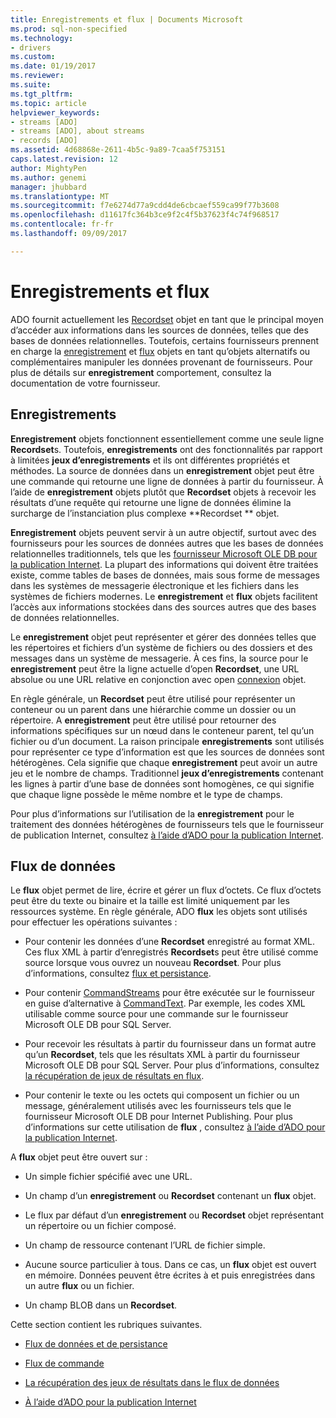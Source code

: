 ```yaml
---
title: Enregistrements et flux | Documents Microsoft
ms.prod: sql-non-specified
ms.technology:
- drivers
ms.custom: 
ms.date: 01/19/2017
ms.reviewer: 
ms.suite: 
ms.tgt_pltfrm: 
ms.topic: article
helpviewer_keywords:
- streams [ADO]
- streams [ADO], about streams
- records [ADO]
ms.assetid: 4d68868e-2611-4b5c-9a89-7caa5f753151
caps.latest.revision: 12
author: MightyPen
ms.author: genemi
manager: jhubbard
ms.translationtype: MT
ms.sourcegitcommit: f7e6274d77a9cdd4de6cbcaef559ca99f77b3608
ms.openlocfilehash: d11617fc364b3ce9f2c4f5b37623f4c74f968517
ms.contentlocale: fr-fr
ms.lasthandoff: 09/09/2017

---
```

# <a name="records-and-streams"></a>Enregistrements et flux
ADO fournit actuellement les [Recordset](../../../ado/reference/ado-api/recordset-object-ado.md) objet en tant que le principal moyen d’accéder aux informations dans les sources de données, telles que des bases de données relationnelles. Toutefois, certains fournisseurs prennent en charge la [enregistrement](../../../ado/reference/ado-api/record-object-ado.md) et [flux](../../../ado/reference/ado-api/stream-object-ado.md) objets en tant qu’objets alternatifs ou complémentaires manipuler les données provenant de fournisseurs. Pour plus de détails sur **enregistrement** comportement, consultez la documentation de votre fournisseur.  
  
## <a name="records"></a>Enregistrements  
 **Enregistrement** objets fonctionnent essentiellement comme une seule ligne **Recordset**s. Toutefois, **enregistrements** ont des fonctionnalités par rapport à limitées **jeux d’enregistrements** et ils ont différentes propriétés et méthodes. La source de données dans un **enregistrement** objet peut être une commande qui retourne une ligne de données à partir du fournisseur. À l’aide de **enregistrement** objets plutôt que **Recordset** objets à recevoir les résultats d’une requête qui retourne une ligne de données élimine la surcharge de l’instanciation plus complexe **Recordset ** objet.  
  
 **Enregistrement** objets peuvent servir à un autre objectif, surtout avec des fournisseurs pour les sources de données autres que les bases de données relationnelles traditionnels, tels que les [fournisseur Microsoft OLE DB pour la publication Internet](../../../ado/guide/appendixes/microsoft-ole-db-provider-for-internet-publishing.md). La plupart des informations qui doivent être traitées existe, comme tables de bases de données, mais sous forme de messages dans les systèmes de messagerie électronique et les fichiers dans les systèmes de fichiers modernes. Le **enregistrement** et **flux** objets facilitent l’accès aux informations stockées dans des sources autres que des bases de données relationnelles.  
  
 Le **enregistrement** objet peut représenter et gérer des données telles que les répertoires et fichiers d’un système de fichiers ou des dossiers et des messages dans un système de messagerie. À ces fins, la source pour le **enregistrement** peut être la ligne actuelle d’open **Recordset**, une URL absolue ou une URL relative en conjonction avec open [connexion](../../../ado/reference/ado-api/connection-object-ado.md) objet.  
  
 En règle générale, un **Recordset** peut être utilisé pour représenter un conteneur ou un parent dans une hiérarchie comme un dossier ou un répertoire. A **enregistrement** peut être utilisé pour retourner des informations spécifiques sur un nœud dans le conteneur parent, tel qu’un fichier ou d’un document. La raison principale **enregistrements** sont utilisés pour représenter ce type d’information est que les sources de données sont hétérogènes. Cela signifie que chaque **enregistrement** peut avoir un autre jeu et le nombre de champs. Traditionnel **jeux d’enregistrements** contenant les lignes à partir d’une base de données sont homogènes, ce qui signifie que chaque ligne possède le même nombre et le type de champs.  
  
 Pour plus d’informations sur l’utilisation de la **enregistrement** pour le traitement des données hétérogènes de fournisseurs tels que le fournisseur de publication Internet, consultez [à l’aide d’ADO pour la publication Internet](../../../ado/guide/data/using-ado-for-internet-publishing.md).  
  
## <a name="streams"></a>Flux de données  
 Le **flux** objet permet de lire, écrire et gérer un flux d’octets. Ce flux d’octets peut être du texte ou binaire et la taille est limité uniquement par les ressources système. En règle générale, ADO **flux** les objets sont utilisés pour effectuer les opérations suivantes :  
  
-   Pour contenir les données d’une **Recordset** enregistré au format XML. Ces flux XML à partir d’enregistrés **Recordset**s peut être utilisé comme source lorsque vous ouvrez un nouveau **Recordset**. Pour plus d’informations, consultez [flux et persistance](../../../ado/guide/data/streams-and-persistence.md).  
  
-   Pour contenir [CommandStreams](../../../ado/reference/ado-api/commandstream-property-ado.md) pour être exécutée sur le fournisseur en guise d’alternative à [CommandText](../../../ado/reference/ado-api/commandtext-property-ado.md). Par exemple, les codes XML utilisable comme source pour une commande sur le fournisseur Microsoft OLE DB pour SQL Server.  
  
-   Pour recevoir les résultats à partir du fournisseur dans un format autre qu’un **Recordset**, tels que les résultats XML à partir du fournisseur Microsoft OLE DB pour SQL Server. Pour plus d’informations, consultez [la récupération de jeux de résultats en flux](../../../ado/guide/data/retrieving-resultsets-into-streams.md).  
  
-   Pour contenir le texte ou les octets qui composent un fichier ou un message, généralement utilisés avec les fournisseurs tels que le fournisseur Microsoft OLE DB pour Internet Publishing. Pour plus d’informations sur cette utilisation de **flux** , consultez [à l’aide d’ADO pour la publication Internet](../../../ado/guide/data/using-ado-for-internet-publishing.md).  
  
 A **flux** objet peut être ouvert sur :  
  
-   Un simple fichier spécifié avec une URL.  
  
-   Un champ d’un **enregistrement** ou **Recordset** contenant un **flux** objet.  
  
-   Le flux par défaut d’un **enregistrement** ou **Recordset** objet représentant un répertoire ou un fichier composé.  
  
-   Un champ de ressource contenant l’URL de fichier simple.  
  
-   Aucune source particulier à tous. Dans ce cas, un **flux** objet est ouvert en mémoire. Données peuvent être écrites à et puis enregistrées dans un autre **flux** ou un fichier.  
  
-   Un champ BLOB dans un **Recordset**.  
  
 Cette section contient les rubriques suivantes.  
  
-   [Flux de données et de persistance](../../../ado/guide/data/streams-and-persistence.md)  
  
-   [Flux de commande](../../../ado/guide/data/command-streams.md)  
  
-   [La récupération des jeux de résultats dans le flux de données](../../../ado/guide/data/retrieving-resultsets-into-streams.md)  
  
-   [À l’aide d’ADO pour la publication Internet](../../../ado/guide/data/using-ado-for-internet-publishing.md)
